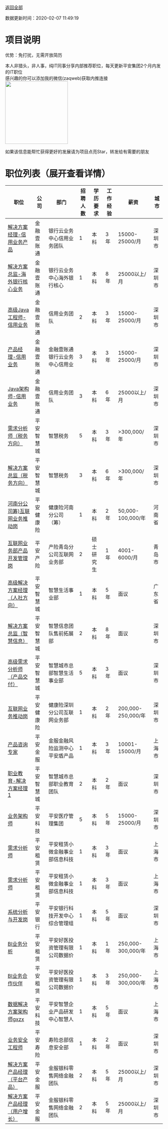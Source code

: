 [返回全部](https://github.com/zaqweb/PA-IT-JOBS/)

数据更新时间：2020-02-07 11:49:19
# 项目说明

优势：免打扰，无需开放简历

本人非猎头，非人事，纯IT同事分享内部推荐职位，每天更新平安集团2个月内发的IT职位  
感兴趣的你可以添加我的微信(zaqweb)获取内推连接  
<img src="https://github.com/zaqweb/PA-IT-JOBS/blob/master/WechatICode.jpeg"  height="200" width="200">

如果该信息能帮忙获得更好的发展请为项目点亮Star，转发给有需要的朋友
# 职位列表（展开查看详情）

|职位|公司|部门|招聘人数|学历要求|工作经验|薪资|城市|
|---|---|---|---|---|---|---|---|
|[解决方案经理-信用业务产品](../detail/8A15C84A88174ACC9E2BF65B6475BD47.md)|金融壹账通|银行云业务中心信用业务团队|1|本科|3年|15000-25000/月|深圳市|
|[解决方案总监-海外银行核心业务](../detail/89E45484C14C4B1EBC517030E8FF04FA.md)|金融壹账通|银行云业务中心海外银行核心|1|本科|8年|25000以上/月|深圳市|
|[高级Java工程师-信用业务](../detail/7D2389796261447B97435D301D89CD6D.md)|金融壹账通|信用业务团队|2|本科|3年|15000-25000/月|深圳市|
|[产品经理-信用业务](../detail/6E7B730988CA4BDB9ABC0CB169381483.md)|金融壹账通|金融壹账通银行云业务中心信用业|3|本科|3年|15000-25000/月|深圳市|
|[Java架构师-信用业务](../detail/F8D3435144024AC5AD9779BB87AF97B6.md)|金融壹账通|信用业务团队|3|本科|6年|25000以上/月|深圳市|
|[需求分析师（税务方向）](../detail/DFF15A353B6A4E2B968CB36C8A7007A6.md)|平安智慧城|智慧税务|5|本科|3年|>300,000/年|深圳市|
|[解决方案总监（税务方向）](../detail/61824D6B690D4F1BBD7FFA00C492C868.md)|平安智慧城|智慧税务|3|本科|6年|>300,000/年|深圳市|
|[河南分公司筹)互联网业务推动岗](../detail/A1AB635D1C124AB08BE40188EA08D6F7.md)|平安健康险|健康险河南分公司（筹）|1|本科|2年|50,000-100,000/年|河南省|
|[互联网业务部产品开发管理岗](../detail/E7E289C9FA7541C8942B3A65F1C8ED93.md)|平安产险|产险青岛分公司互联网业务部|2|硕士研究生|1年|4001-6000/月|青岛市|
|[高级解决方案经理（人社方向）](../detail/98455A7E32AF470F928073BA7D0EF1BC.md)|平安智慧城|智慧生活事业部|1|本科|5年|面议|广东省|
|[解决方案总监（智慧信息）](../detail/D82002BB4CBB49449835B04250AF6833.md)|平安智慧城|智慧信息团队售前拓展部|2|本科|8年|面议|深圳市|
|[高级需求分析师（产品交付）](../detail/48CC39910F864E0FB27FA8808D591321.md)|平安智慧城|智慧城市总部智慧生活事业部|5|本科|3年|面议|深圳市|
|[互联网业务推动岗](../detail/8655C646255D400EA10A012DE25E6C3A.md)|平安健康险|健康险深圳分公司互联网业务部|1|本科|2年|200,000-250,000/年|深圳市|
|[产品咨询专家](../detail/D7399C5FA7AB4082843C9F4EF2A8D2A3.md)|平安金服|金服金融风险监测中心平安盾产品|1|本科|3年|10001-15000/月|上海市|
|[职业教育-解决方案经理1](../detail/77BCD461F0914F7A82200C92D70F7D63.md)|平安智慧城|智慧城市总部职业教育团队|2|本科|2年|面议|深圳市|
|[业务架构师](../detail/530937D6B46A46A09D28C89F0FE63AC5.md)|平安科技|平安医疗管理集团|5|本科|5年|15000-25000/月|深圳市|
|[需求分析师](../detail/39D1ABC448AA4BE88E6417CB52CEC36C.md)|平安租赁|平安租赁小微金融事业部信息科技|1|本科|3年|面议|上海市|
|[需求分析师](../detail/15B1EEB164BA41E9A69F81FAF1BEB622.md)|平安租赁|平安租赁小微金融事业部信息科技|1|本科|3年|面议|上海市|
|[系统分析与开发岗](../detail/0D6924A7D5BE42D1894FDC65857FFF01.md)|平安银行|平安银行科技开发中心综合管理组|1|本科|5年|面议|深圳市|
|[BI业务分析](../detail/D4C020C3C3C849AFADC21C674AFAE08D.md)|平安租赁|平安好医投资管理有限公司数据价|1|本科|1年|250,000-300,000/年|上海市|
|[BI业务合作伙伴](../detail/D163D79AA17E4EBEA0AEE32164B8820C.md)|平安租赁|平安好医投资管理有限公司数据价|1|本科|3年|250,000-300,000/年|上海市|
|[数据解决方案架构师gxzx](../detail/9A3C580C7C084A089F765AB0020A7690.md)|平安科技|平安智慧企业产品研发中心智慧人|1|本科|5年|面议|上海市|
|[业务安全工程师](../detail/9C43B840FE2C4F5FBB8C906C40844D8D.md)|平安寿险|寿险总部信息安全部|1|本科|2年|面议|深圳市|
|[解决方案产品经理（平台产品）](../detail/77CA6D6134B54B02B2F3C0D3C07B5854.md)|平安金服|金服银科零售网络金融团队|2|本科|5年|25000以上/月|深圳市|
|[解决方案产品经理（用户增长）](../detail/630FFFDDFDC5407F82050AE2516BDFA1.md)|平安金服|金服银科零售网络金融团队|2|本科|5年|25000以上/月|深圳市|




